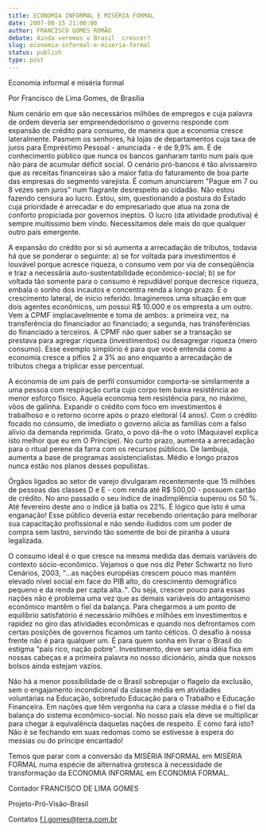 ```yaml
---
title: ECONOMIA INFORMAL E MISÉRIA FORMAL
date: 2007-08-15 21:00:00
author: FRANCISCO GOMES ROMÃO
debate: Ainda veremos o Brasil  crescer?
slug: economia-informal-e-miseria-formal
status: publish 
type: post
---
```


Economia informal e miséria formal  

Por Francisco de Lima Gomes, de Brasília  

Num cenário em que são necessários milhões de empregos e cuja palavra de ordem deveria ser empreendedorismo o governo responde com expansão de crédito para consumo, de maneira que a economia cresce lateralmente. Pasmem os senhores, há lojas de departamentos cuja taxa de juros para Empréstimo Pessoal - anunciada - é de 9,9% am. É de conhecimento público que nunca os bancos ganharam tanto num país que não para de acumular déficit social. O cenário pró-bancos é tão alvissareiro que as receitas financeiras são a maior fatia do faturamento de boa parte das empresas do segmento varejista. É comum anunciarem "Pague em 7 ou 8 vezes sem juros" num flagrante desrespeito ao cidadão. Não estou fazendo censura ao lucro. Estou, sim, questionando a postura do Estado cuja prioridade é arrecadar e do empresariado que atua na zona de conforto propiciada por governos ineptos. O lucro (da atividade produtiva) é sempre muitíssimo bem vindo. Necessitamos dele mais do que qualquer outro país emergente.  

A expansão do crédito por si só aumenta a arrecadação de tributos, todavia há que se ponderar o seguinte: a) se for voltada para investimentos é louvável porque acresce riqueza, o consumo vem por via de conseqüência e traz a necessária auto-sustentabilidade econômico-social; b) se for voltada tão somente para o consumo é repudiável porque decresce riqueza, embala o sonho dos incautos e concentra renda a longo prazo. É o crescimento lateral, de início referido. Imaginemos uma situação em que dois agentes econômicos, um possui R$ 10.000 e os empresta a um outro. Vem a CPMF implacavelmente e toma de ambos: a primeira vez, na transferência do financiador ao financiado; a segunda, nas transferências do financiado a terceiros. A CPMF não quer saber se a transação se prestava para agregar riqueza (investimentos) ou desagregar riqueza (mero consumo). Esse exemplo simplório é para que você entenda como a economia cresce a pífios 2 a 3% ao ano enquanto a arrecadação de tributos chega a triplicar esse percentual.  

A economia de um país de perfil consumidor comporta-se similarmente a uma pessoa com respiração curta cujo corpo tem baixa resistência ao menor esforço físico. Aquela economia tem resistência para, no máximo, vôos de galinha. Expandir o crédito com foco em investimentos é trabalhoso e o retorno ocorre após o prazo eleitoral (4 anos). Com o crédito focado no consumo, de imediato o governo alicia as famílias com a falso alívio da demanda reprimida. Grato, o povo dá-lhe o voto (Maquiavel explica isto melhor que eu em O Príncipe). No curto prazo, aumenta a arrecadação para o ritual perene da farra com os recursos públicos. De lambuja, aumenta a base de programas assistencialistas. Médio e longo prazos nunca estão nos planos desses populistas.  

Órgãos ligados ao setor de varejo divulgaram recentemente que 15 milhões de pessoas das classes D e E - com renda até R$ 500,00 - possuem cartão de crédito. No ano passado o seu índice de inadimplência superou os 50 %. Até fevereiro deste ano o índice já batia os 22%. É lógico que isto é uma enganação! Esse público deveria estar recebendo orientação para melhorar sua capacitação profissional e não sendo iludidos com um poder de compra sem lastro, servindo tão somente de boi de piranha à usura legalizada.  

O consumo ideal é o que cresce na mesma medida das demais variáveis do contexto sócio-econômico. Vejamos o que nos diz Peter Schwartz no livro Cenários, 2003, "...as nações européias crescem pouco mas mantém elevado nível social em face do PIB alto, do crescimento demográfico pequeno e da renda per capta alta..". Ou seja, crescer pouco para essas nações não é problema uma vez que as demais variáveis do antagonismo econômico mantêm o fiel da balança. Para chegarmos a um ponto de equilíbrio satisfatório é necessário milhões e milhões em investimentos e rapidez no giro das atividades econômicas e quando nos defrontamos com certas posições de governos ficamos um tanto céticos. O desafio à nossa frente não é para qualquer um. É para quem sonha em livrar o Brasil do estigma "país rico, nação pobre". Investimento, deve ser uma idéia fixa em nossas cabeças e a primeira palavra no nosso dicionário, ainda que nossos bolsos ainda estejam vazios.  

Não há a menor possibilidade de o Brasil sobrepujar o flagelo da exclusão, sem o engajamento incondicional da classe média em atividades voluntárias na Educação, sobretudo Educação para o Trabalho e Educação Financeira. Em nações que têm vergonha na cara a classe média é o fiel da balança do sistema econômico-social. No nosso país ela deve se multiplicar para chegar à equivalência daquelas nações de respeito. E como fará isto? Não é se fechando em suas redomas como se estivesse à espera do messias ou do príncipe encantado!  

Temos que parar com a conversão da MISÉRIA INFORMAL em MISÉRIA FORMAL numa espécie de alternativa grotesca à necessidade de transformação da ECONOMIA INFORMAL em ECONOMIA FORMAL.  

Contador FRANCISCO DE LIMA GOMES  

Projeto-Pró-Visão-Brasil  

Contatos f.l.gomes@terra.com.br
